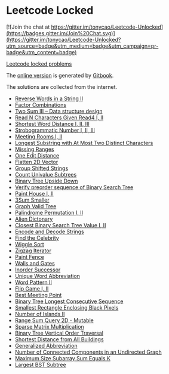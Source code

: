 Leetcode Locked
=======

[![Join the chat at https://gitter.im/tonycao/Leetcode-Unlocked](https://badges.gitter.im/Join%20Chat.svg)](https://gitter.im/tonycao/Leetcode-Unlocked?utm_source=badge&utm_medium=badge&utm_campaign=pr-badge&utm_content=badge)

[Leetcode locked problems](https://leetcode.com/problemset/algorithms/)

The [online version](http://tiancao.me/Leetcode-Unlocked/) is generated by [Gitbook](https://github.com/GitbookIO/gitbook).



The solutions are collected from the internet.

* [Reverse Words in a String II](LeetCode%20Locked/c1.md)
* [Factor Combinations](LeetCode%20Locked/c1.1.md)
* [Two Sum III – Data structure design](LeetCode%20Locked/c1.2.md)
* [Read N Characters Given Read4 I, II](LeetCode%20Locked/c1.3.md)
* [Shortest Word Distance I, II, III](LeetCode%20Locked/c1.4.md)
* [Strobogrammatic Number I, II, III](LeetCode%20Locked/c1.5.md)
* [Meeting Rooms I, II](LeetCode%20Locked/c1.6.md)
* [Longest Substring with At Most Two Distinct Characters](LeetCode%20Locked/c1.7.md)
* [Missing Ranges](LeetCode%20Locked/c1.8.md)
* [One Edit Distance](LeetCode%20Locked/c1.9.md)
* [Flatten 2D Vector](LeetCode%20Locked/c1.10.md)
* [Group Shifted Strings](LeetCode%20Locked/c1.11.md)
* [Count Univalue Subtrees](LeetCode%20Locked/c1.12.md)
* [Binary Tree Upside Down](LeetCode%20Locked/c1.13.md)
* [Verify preorder sequence of Binary Search Tree](LeetCode%20Locked/c1.14.md)
* [Paint House I, II](LeetCode%20Locked/c1.15.md)
* [3Sum Smaller](LeetCode%20Locked/c1.16.md)
* [Graph Valid Tree](LeetCode%20Locked/c1.17.md)
* [Palindrome Permutation I, II](LeetCode%20Locked/c1.18.md)
* [Alien Dictonary](LeetCode%20Locked/c1.19.md)
* [Closest Binary Search Tree Value I, II](LeetCode%20Locked/c1.20.md)
* [Encode and Decode Strings](LeetCode%20Locked/c1.21.md)
* [Find the Celebrity](LeetCode%20Locked/c1.22.md)
* [Wiggle Sort](LeetCode%20Locked/c1.42.md)
* [Zigzag Iterator](LeetCode%20Locked/c1.43.md)
* [Paint Fence](LeetCode%20Locked/c1.23.md)
* [Walls and Gates](LeetCode%20Locked/c1.24.md)
* [Inorder Successor](LeetCode%20Locked/c1.25.md)
* [Unique Word Abbreviation](LeetCode%20Locked/c1.26.md)
* [Word Pattern II](LeetCode%20Locked/c1.27.md)
* [Flip Game I, II](LeetCode%20Locked/c1.28.md)
* [Best Meeting Point](LeetCode%20Locked/c1.29.md)
* [Binary Tree Longest Consecutive Sequence](LeetCode%20Locked/c1.30.md)
* [Smallest Rectangle Enclosing Black Pixels](LeetCode%20Locked/c1.31.md)
* [Number of Islands II](LeetCode%20Locked/c1.32.md)
* [Range Sum Query 2D - Mutable](LeetCode%20Locked/c1.33.md)
* [Sparse Matrix Multiplication](LeetCode%20Locked/c1.34.md)
* [Binary Tree Vertical Order Traversal](LeetCode%20Locked/c1.35.md)
* [Shortest Distance from All Buildings](LeetCode%20Locked/c1.36.md)
* [Generalized Abbreviation](LeetCode%20Locked/c1.37.md)
* [Number of Connected Components in an Undirected Graph](LeetCode%20Locked/c1.38.md)
* [Maximum Size Subarray Sum Equals K](LeetCode%20Locked/c1.40.md)
* [Largest BST Subtree](LeetCode%20Locked/c1.41.md)